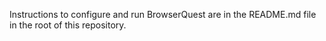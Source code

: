 Instructions to configure and run BrowserQuest are in the README.md file in the root of this repository.